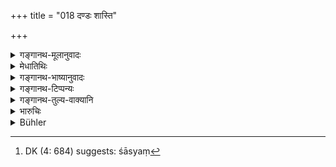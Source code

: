 +++
title = "018 दण्डः शास्ति"

+++

<details><summary>गङ्गानथ-मूलानुवादः</summary>

Punishment governs all creatures; Punishment alone protects them; Punishment lies awake while all are asleep; the wise regard Punishment as Law itself.—(18)
</details>

<details><summary>मेधातिथिः</summary>

न राजा शास्त्रं[^२३] **शास्ति** कर्तव्याकर्तव्योर् विधिनिषेधयोः, किं तर्हि, **दण्ड** एव । **दण्ड एवाभिरक्षति** बलवद्भ्यो दुर्बलान् । **सुप्तेषु** राजपुरुषेषु दण्दभयाद् एव न यथाकामं लोको व्यवहरति । द्विविधो दण्डः, राजदण्डो यमदण्डश् च ॥ ७.१८ ॥


[^२३]:
     DK (4: 684) suggests: śāsyaṃ
</details>

<details><summary>गङ्गानथ-भाष्यानुवादः</summary>

It is not the King that administers the law, relating to the Injunction of what ought to be done and the Prohibition of what ought not to be done; it is Punishment that does this administering.

‘*Punishment alone protects*’— the weak against the strong.

‘*While all*’—King’s officers—‘*are asleep*’— it is only through fear of punishment that people desist from doing what they like.

There are two kinds of this Punishment,—(*a*) that inflicted by the King and (*b*) that inflicted by the God of Death (in hell).—(18)
</details>

<details><summary>गङ्गानथ-टिप्पन्यः</summary>

This verse is quoted in *Vivādaratnākara* (p. 646), which explains
*jāgarti* as ‘being awake’ in the sense that it serves the purpose of
freeing men from all fear of thieves and other mischief-makers;—in
*Vīramitrodaya* (Rājanīti, p. 292);—and in *Vivādacintāmaṇi* (p. 261),
which says that ‘*jāgarti*’ means that he does the work of quelling
thieves, which can be done only by a wakeful and watchful person.
</details>

<details><summary>गङ्गानथ-तुल्य-वाक्यानि</summary>

**(verses 7.17-18)  
**

See Comparative notes for [Verse
7.17].
</details>

<details><summary>भारुचिः</summary>

न शास्त्रं राजा वा शास्ति ।  
सत्य् अपि च शास्त्रे राजनि च  
**दण्ड**-भयाद् एव शासनम् अनुवर्तन्ते वर्णाश्रमिणः ।  
एवं च स **एवाभिरक्षति**, अकार्यकारिभ्य इतरान् ।  
**सुप्तेष्व्** अपि राजपुरुषेष्व्  
ऐहिकभयात् परलोकभयाद् वा न यथाकामं प्रवर्तते लोकः ॥ ७.१८ ॥
</details>

<details><summary>Bühler</summary>

018	Punishment alone governs all created beings, punishment alone protects them, punishment watches over them while they sleep; the wise declare punishment (to be identical with) the law.
</details>
